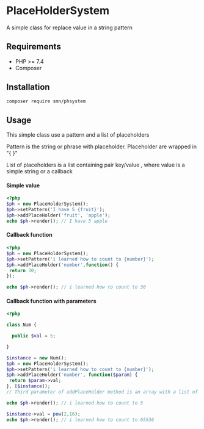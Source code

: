 # PlaceHolderSystem

A simple class for replace value in a string pattern


## Requirements

 - PHP >= 7.4
 - Composer

## Installation

```bash
composer require smn/phsystem
```

## Usage

This simple class use a pattern and a list of placeholders

Pattern is the string or phrase with placeholder. Placeholder are wrapped in "{ }"

List of placeholders is a list containing pair key/value , where value is a simple string or a callback 


#### Simple value
```php
<?php
$ph = new PlaceHolderSystem();
$ph->setPattern('I have 5 {fruit}');
$ph->addPlaceHolder('fruit', 'apple');
echo $ph->render(); // I have 5 apple

```

#### Callback function
```php
<?php
$ph = new PlaceHolderSystem();
$ph->setPattern('i learned how to count to {number}');
$ph->addPlaceHolder('number',function() {
 return 30;
});

echo $ph->render(); // i learned how to count to 30
```

#### Callback function with parameters

```php
<?php

class Num {

  public $val = 5;

}

$instance = new Num();
$ph = new PlaceHolderSystem();
$ph->setPattern('i learned how to count to {number}');
$ph->addPlaceHolder('number', function($param) {
 return $param->val;
}, [$instance]);
// Third parameter of addPlaceHolder method is an array with a list of parameters for callback function.

echo $ph->render(); // i learned how to count to 5

$instance->val = pow(2,16);
echo $ph->render(); // i learned how to count to 65536

```